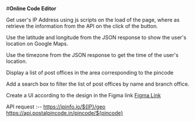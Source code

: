 #**Online Code Editor**


Get user's IP Address using js scripts on the load of the page, where as retrieve the information from the API on the click of the button.

Use the latitude and longitude from the JSON response to show the user's location on Google Maps.

Use the timezone from the JSON response to get the time of the user's location.

Display a list of post offices in the area corresponding to the pincode

Add a search box to filter the list of post offices by name and branch office. 

Create a UI according to the design in the Figma link [Figma Link](https://www.figma.com/file/PwKrL5twQM6cDwWmL2HoYK/Untitled?node-id=0-1&t=Lo4Jnf4QGzxO0aCH-0)

API request :--  https://ipinfo.io/${IP}/geo
                 https://api.postalpincode.in/pincode/${pincode}

                 
